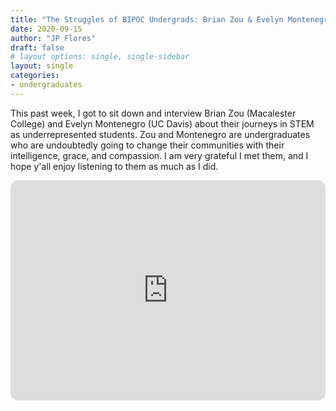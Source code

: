 ```yaml
---
title: "The Struggles of BIPOC Undergrads: Brian Zou & Evelyn Montenegro"
date: 2020-09-15
author: "JP Flores"
draft: false
# layout options: single, single-sidebar
layout: single
categories:
- undergraduates
---
```

This past week, I got to sit down and interview Brian Zou (Macalester College) and Evelyn Montenegro (UC Davis) about their journeys in STEM as underrepresented students. Zou and Montenegro are undergraduates who are undoubtedly going to change their communities with their intelligence, grace, and compassion. I am very grateful I met them, and I hope y'all enjoy listening to them as much as I did.

<iframe style="border-radius:12px" src="https://open.spotify.com/embed/episode/4LyDSxcBq6jr0b5KAsbXjw?utm_source=generator&theme=0" width="100%" height="352" frameBorder="0" allowfullscreen="" allow="autoplay; clipboard-write; encrypted-media; fullscreen; picture-in-picture" loading="lazy"></iframe>

